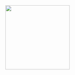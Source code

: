 <div align = "center" >
<img src="https://i.pinimg.com/originals/4a/f2/c6/4af2c620d187550ebc8bd8c08b448ea3.gif" height = "200"/>
</div>

